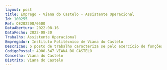 ```yaml
--- 
layout: post
title: Emprego - Viana do Castelo - Assistente Operacional
Id: 100255
Ref: OE202208/0500
DataAbertura: 2022-08-16
DataFecho: 2022-08-30
Trabalho: Assistente Operacional
Empregador: Instituto Politécnico de Viana do Castelo
Descricao: o posto de trabalho caracteriza se pelo exercício de funções de assistente operacional, com o conteúdo funcional descrito no anexo referido no n.º 2 do artigo 88.º da LTFP, grau de complexidade 1, designadamente atendimento e apoio a gestão de espaços, para exercer funções de natureza executiva, de carácter manual ou mecânico, enquadradas em diretivas definidas, executando tarefas de apoio indispensáveis ao funcionamento dos serviços, podendo comportar esforço físico, nomeadamente, transporte, manuseamento, limpeza e acondicionamento de documentos  apoio na ordenação, foliação e carimbagem de documentos  apoio na organização de exposições e outros eventos  manutenção de material e equipamento  atendimento telefónico e presencial  tratamento e gestão corrente de correio eletrónico, limpeza e organização de espaços Limpeza das diversas áreas das instalações (salas, auditórios, refeitórios, gabinetes)Lavar superfícies (chão, vidros e paredes)Limpar instalações sanitárias Limpar carpetes, alcatifas e mobiliário estofado.Efetuar a remoção de lixo.Comunicar aos restantes elementos e implementar as orientações emanadas da direçãoRequisição dos produtos necessários ao economato e preenchimento de uma requisição de material, de substituição do material (com data e hora).Organizar e supervisionar o trabalho dos auxiliares, dos trabalhadores de limpeza e doutras tarefas.
CodigoPostal: 4900-347 VIANA DO CASTELO
Concelho: Viana do Castelo
Distrito: Viana do Castelo
--- 
```

